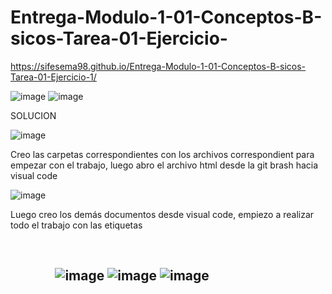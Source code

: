 # Entrega-Modulo-1-01-Conceptos-B-sicos-Tarea-01-Ejercicio-

https://sifesema98.github.io/Entrega-Modulo-1-01-Conceptos-B-sicos-Tarea-01-Ejercicio-1/

![image](https://user-images.githubusercontent.com/102177104/162861166-7c8410bb-a9b5-486d-bd9c-f06e78bdc089.png)
![image](https://user-images.githubusercontent.com/102177104/162861222-d7ae622b-c60e-40c9-a89c-60f2734b0db8.png)

SOLUCION

![image](https://user-images.githubusercontent.com/102177104/162861343-9bedbb85-ea5b-4c29-bd09-87689ff8060f.png)

Creo las carpetas correspondientes con los archivos correspondient para empezar con el trabajo, luego abro el archivo html desde la git brash hacia visual code

![image](https://user-images.githubusercontent.com/102177104/162861511-3fa733c9-4fb3-4560-8a95-0c231455c036.png)

Luego creo los demás documentos desde visual code, empiezo a realizar todo el trabajo con las etiquetas  <h1> <h2> <p> <img> <ul> <ol> <a>
 
  
                                                                                                                            
![image](https://user-images.githubusercontent.com/102177104/162861614-d3723e27-ec2a-4864-9e51-c3586f74e87f.png)
![image](https://user-images.githubusercontent.com/102177104/162861650-5acc525a-3a97-4d88-ac51-fe9e40e5aec1.png)
![image](https://user-images.githubusercontent.com/102177104/162861683-36d0d5e5-c6a4-4440-81e0-3e92a86c09e4.png)

 
